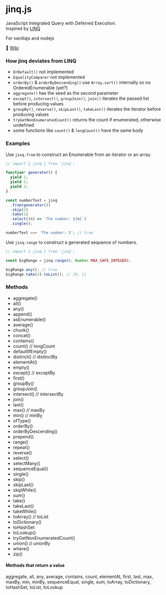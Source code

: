 ﻿# jinq.js

JavaScript Integrated Query with Deferred Execution.  
Inspired by [LINQ](https://docs.microsoft.com/en-us/dotnet/api/system.linq.enumerable?view=net-6.0)

For vanillajs and nodejs

:page_facing_up: [Wiki](https://github.com/A1rPun/jinq.js/wiki)

### How jinq deviates from LINQ

- `OrDefault()` not implemented
- `EqualityComparer` not implemented
- `orderBy()` & `orderByDescending()` use `Array.sort()` internally so no OrderedEnumerable (yet?)
- `aggregate()` has the seed as the second parameter
- `except()`, `intersect()`, `groupJoin()`, `join()` iterates the passed list before producing values
- `groupBy()`, `reverse()`, `skipLast()`, `takeLast()` iterates the iterator before producing values
- `tryGetNonEnumeratedCount()` returns the count if enumerated, otherwise undefined
- some functions like `count()` & `longCount()` have the same body

### Examples

Use `jinq.from` to construct an Enumerable from an iterator or an array.

```js
// import { jinq } from 'jinq';

function* generator() {
  yield 1;
  yield 2;
  yield 3;
}

const numberText = jinq
  .from(generator())
  .skip(2)
  .take(1)
  .select((n) => `The number: ${n}`)
  .single();

numberText === 'The number: 3'; // true
```

Use `jinq.range` to construct a generated sequence of numbers.

```js
// import { jinq } from 'jinq';

const bigRange = jinq.range(0, Number.MAX_SAFE_INTEGER);

bigRange.any(); // true
bigRange.take(2).toList(); // [0, 1]
```

### Methods

- aggregate()
- all()
- any()
- append()
- asEnumerable()
- average()
- chunk()
- concat()
- contains()
- count() // longCount
- defaultIfEmpty()
- distinct() // distinctBy
- elementAt()
- empty()
- except() // exceptBy
- first()
- groupBy()
- groupJoin()
- intersect() // intersectBy
- join()
- last()
- max() // maxBy
- min() // minBy
- ofType()
- orderBy()
- orderByDescending()
- prepend()
- range()
- repeat()
- reverse()
- select()
- selectMany()
- sequenceEqual()
- single()
- skip()
- skipLast()
- skipWhile()
- sum()
- take()
- takeLast()
- takeWhile()
- toArray() // toList
- toDictionary()
- toHashSet
- toLookup()
- tryGetNonEnumeratedCount()
- union() // unionBy
- where()
- zip()

#### Methods that return a value

aggregate, all, any, average, contains, count, elementAt,
first, last, max, maxBy, min, minBy, sequenceEqual, single, sum,
toArray, toDictionary, toHashSet, toList, toLookup

